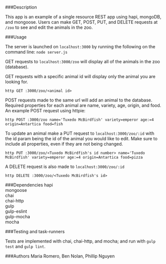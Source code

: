 ###Description

This app is an example of a single resource REST app using hapi, mongoDB, and mongoose.
Users can make GET, POST, PUT, and DELETE requests at `/zoo` to see and edit the animals in the zoo.

###Usage

The server is launched on `localhost:3000` by running the following on the command line:
`node server.js`

GET requests to `localhost:3000/zoo` will display all of the animals in the zoo (database).

GET requests with a specific animal id will display only the animal you are looking for.

`http GET :3000/zoo/<animal id>`

POST requests made to the same url will add an animal to the database.  Required properties for each animal are name, variety, age, origin, and food.  An example POST request using httpie:

`http POST :3000/zoo name='Tuxedo McBirdfish' variety=emperor age:=4 origin=Antartica food=fish`

To update an animal make a PUT request to `localhost:3000/zoo/:id` with the id param being the id of the animal you would like to edit.  Make sure to include all properties, even if they are not being changed.

`http PUT :3000/zoo/<Tuxedo McBirdfish's id number> name='Tuxedo McBirdfish' variety=emperor age:=4 origin=Antartica food=pizza`

A DELETE request is also made to `localhost:3000/zoo/:id`

`http DELETE :3000/zoo/<Tuxedo McBirdfish's id>`

###Dependencies
hapi  
mongoose  
chai  
chai-http  
gulp  
gulp-eslint  
gulp-mocha  
mocha  

###Testing and task-runners

Tests are implemented with chai, chai-http, and mocha; and run with `gulp test` and `gulp lint`.

###Authors
 Maria Romero, Ben Nolan, Phillip Nguyen
